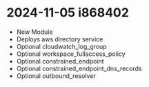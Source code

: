 # 2024-11-05 i868402
* New Module
* Deploys aws directory service
* Optional cloudwatch_log_group
* Optional workspace_fullaccess_policy
* Optional constrained_endpoint
* Optional constrained_endpoint_dns_records
* Optional outbound_resolver
